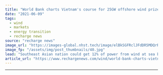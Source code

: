 ```yaml
---
title: "World Bank charts Vietnam's course for 25GW offshore wind prize"
date: "2021-06-09"
tags: 
  - wind
  - markets
  - energy transition
  - recharge news
source: "recharge news"
image_url: "https://images-global.nhst.tech/image/elBkSGFRclJFdDR5MDQrR2VzbjJVZXpCdS93L2g0dEVBd05WYjdFK2lRND0=/nhst/binary/38c46b0827658d6c2582a9f06f6dcad5"
image_fp: "/assets/img/post_thumbnails/40.jpg"
lead: "Southeast Asian nation could get 12% of power from wind at sea by 2035 if policies measure up, says study"
article_url: "https://www.rechargenews.com/wind/world-bank-charts-vietnams-course-for-25gw-offshore-wind-prize/2-1-1022877"
---
```


---
